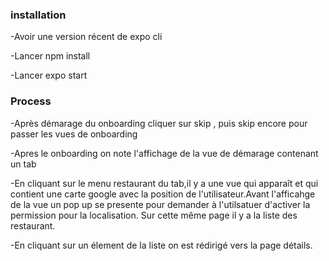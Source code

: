 ### installation
-Avoir une version récent de expo cli 

-Lancer npm install

-Lancer expo start
### Process 
-Après démarage du onboarding cliquer sur skip , puis skip encore pour passer les vues de onboarding

-Apres le onboarding on note l'affichage de la vue de démarage contenant un tab

-En cliquant sur le menu restaurant du tab,il y a une vue qui apparaît et qui contient une carte google avec la position de l'utilisateur.Avant l'afficahge de la vue un pop up se presente pour demander à l'utilsatuer d'activer la permission pour la localisation. Sur cette même page il y a la liste des restaurant.

-En cliquant sur un élement de la liste on est rédirigé vers la page détails.
